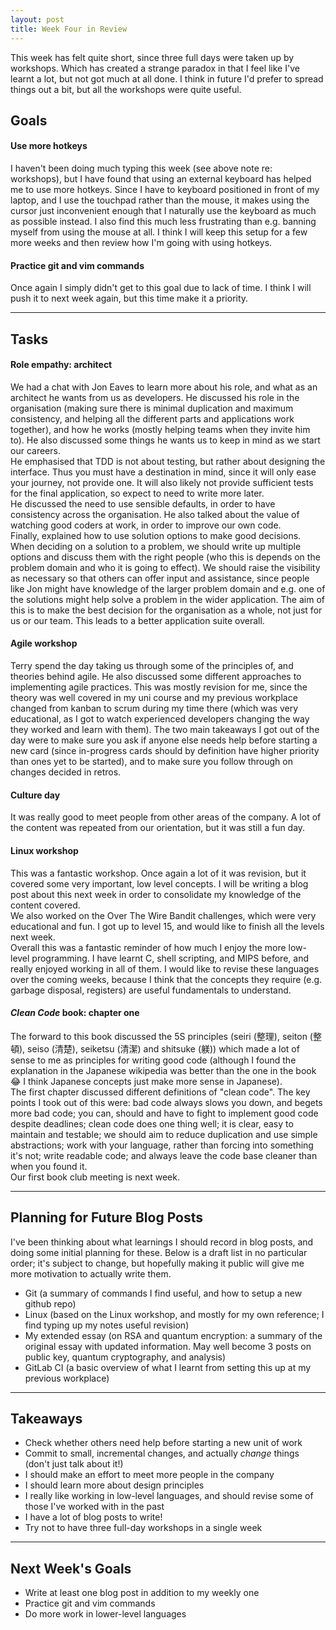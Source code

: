 ```yaml
---
layout: post
title: Week Four in Review
---
```


This week has felt quite short, since three full days were taken up by workshops. Which has created a strange paradox in that I feel like I've learnt a lot, but not got much at all done. I think in future I'd prefer to spread things out a bit, but all the workshops were quite useful.

## Goals

#### Use more hotkeys

I haven't been doing much typing this week (see above note re: workshops), but I have found that using an external keyboard has helped me to use more hotkeys. Since I have to keyboard positioned in front of my laptop, and I use the touchpad rather than the mouse, it makes using the cursor just inconvenient enough that I naturally use the keyboard as much as possible instead. I also find this much less frustrating than e.g. banning myself from using the mouse at all. I think I will keep this setup for a few more weeks and then review how I'm going with using hotkeys.

#### Practice git and vim commands

Once again I simply didn't get to this goal due to lack of time. I think I will push it to next week again, but this time make it a priority.

---

## Tasks

#### Role empathy: architect

We had a chat with Jon Eaves to learn more about his role, and what as an architect he wants from us as developers. He discussed his role in the organisation (making sure there is minimal duplication and maximum consistency, and helping all the different parts and applications work together), and how he works (mostly helping teams when they invite him to). He also discussed some things he wants us to keep in mind as we start our careers.  
He emphasised that TDD is not about testing, but rather about designing the interface. Thus you must have a destination in mind, since it will only ease your journey, not provide one. It will also likely not provide sufficient tests for the final application, so expect to need to write more later.  
He discussed the need to use sensible defaults, in order to have consistency across the organisation. He also talked about the value of watching good coders at work, in order to improve our own code.  
Finally, explained how to use solution options to make good decisions. When deciding on a solution to a problem, we should write up multiple options and discuss them with the right people (who this is depends on the problem domain and who it is going to effect). We should raise the visibility as necessary so that others can offer input and assistance, since people like Jon might have knowledge of the larger problem domain and e.g. one of the solutions might help solve a problem in the wider application. The aim of this is to make the best decision for the organisation as a whole, not just for us or our team. This leads to a better application suite overall.

#### Agile workshop

Terry spend the day taking us through some of the principles of, and theories behind agile. He also discussed some different approaches to implementing agile practices. This was mostly revision for me, since the theory was well covered in my uni course and my previous workplace changed from kanban to scrum during my time there (which was very educational, as I got to watch experienced developers changing the way they worked and learn with them). The two main takeaways I got out of the day were to make sure you ask if anyone else needs help before starting a new card (since in-progress cards should by definition have higher priority than ones yet to be started), and to make sure you follow through on changes decided in retros.

#### Culture day

It was really good to meet people from other areas of the company. A lot of the content was repeated from our orientation, but it was still a fun day.

#### Linux workshop

This was a fantastic workshop. Once again a lot of it was revision, but it covered some very important, low level concepts. I will be writing a blog post about this next week in order to consolidate my knowledge of the content covered.  
We also worked on the Over The Wire Bandit challenges, which were very educational and fun. I got up to level 15, and would like to finish all the levels next week.  
Overall this was a fantastic reminder of how much I enjoy the more low-level programming. I have learnt C, shell scripting, and MIPS before, and really enjoyed working in all of them. I would like to revise these languages over the coming weeks, because I think that the concepts they require (e.g. garbage disposal, registers) are useful fundamentals to understand.

#### _Clean Code_ book: chapter one

The forward to this book discussed the 5S principles (seiri (整理), seiton (整頓), seiso (清楚), seiketsu (清潔) and shitsuke (躾)) which made a lot of sense to me as principles for writing good code (although I found the explanation in the Japanese wikipedia was better than the one in the book :joy: I think Japanese concepts just make more sense in Japanese).  
The first chapter discussed different definitions of "clean code". The key points I took out of this were: bad code always slows you down, and begets more bad code; you can, should and have to fight to implement good code despite deadlines; clean code does one thing well; it is clear, easy to maintain and testable; we should aim to reduce duplication and use simple abstractions; work with your language, rather than forcing into something it's not; write readable code; and always leave the code base cleaner than when you found it.  
Our first book club meeting is next week.

---

## Planning for Future Blog Posts

I've been thinking about what learnings I should record in blog posts, and doing some initial planning for these. Below is a draft list in no particular order; it's subject to change, but hopefully making it public will give me more motivation to actually write them.

* Git (a summary of commands I find useful, and how to setup a new github repo)  
* Linux (based on the Linux workshop, and mostly for my own reference; I find typing up my notes useful revision)  
* My extended essay (on RSA and quantum encryption: a summary of the original essay with updated information. May well become 3 posts on public key, quantum cryptography, and analysis)  
* GitLab CI (a basic overview of what I learnt from setting this up at my previous workplace)

---

## Takeaways

* Check whether others need help before starting a new unit of work  
* Commit to small, incremental changes, and actually _change_ things (don't just talk about it!)  
* I should make an effort to meet more people in the company  
* I should learn more about design principles  
* I really like working in low-level languages, and should revise some of those I've worked with in the past  
* I have a lot of blog posts to write!  
* Try not to have three full-day workshops in a single week

---

## Next Week's Goals

* Write at least one blog post in addition to my weekly one  
* Practice git and vim commands  
* Do more work in lower-level languages
